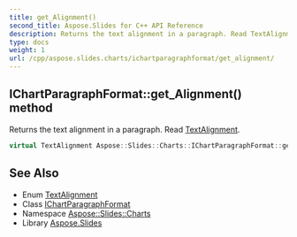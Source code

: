 ```yaml
---
title: get_Alignment()
second_title: Aspose.Slides for C++ API Reference
description: Returns the text alignment in a paragraph. Read TextAlignment.
type: docs
weight: 1
url: /cpp/aspose.slides.charts/ichartparagraphformat/get_alignment/
---
```

## IChartParagraphFormat::get_Alignment() method


Returns the text alignment in a paragraph. Read [TextAlignment](../../../aspose.slides/textalignment/).

```cpp
virtual TextAlignment Aspose::Slides::Charts::IChartParagraphFormat::get_Alignment()=0
```

## See Also

* Enum [TextAlignment](../../aspose.slides/textalignment/)
* Class [IChartParagraphFormat](./)
* Namespace [Aspose::Slides::Charts](../)
* Library [Aspose.Slides](../../)